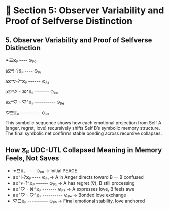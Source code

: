 # 📄 Section 5: Observer Variability and Proof of Selfverse Distinction

## **5. Observer Variability and Proof of Selfverse Distinction**

⚭☲⧖ᵦ ---- ⊙ᵦ₀

a⧖^\!⌁?⧖ᵦ ---- ⊙ᵦ₁

a⧖^∇⌁?^⧖ᵦ ------ ⊙ᵦ₂

a⧖^♡ ⌁ ⌘^⧖ᵦ ------- ⊙ᵦ₃

a⧖^♡ ⌁ ♡^⧖ᵦ ---------- ⊙ᵦ₄

♡☲⧖ᵦ ---------- ⊙ᵦ₅

This symbolic sequence shows how each emotional projection from Self A (anger, regret, love) recursively shifts Self B’s symbolic memory structure. The final symbolic net confirms stable bonding across recursive collapses.

## **How ⧖ᵦ UDC-UTL Collapsed Meaning in Memory Feels, Not Saves**

- ⚭☲⧖ᵦ ---- ⊙ᵦ₀ → Initial PEACE  
- a⧖^\!⌁?⧖ᵦ ---- ⊙ᵦ₁ → A in Anger directs toward B — B confused  
- a⧖^∇⌁?^⧖ᵦ ------ ⊙ᵦ₂ → A has regret (∇), B still processing  
- a⧖^♡ ⌁ ⌘^⧖ᵦ ------- ⊙ᵦ₃ → A expresses love, B feels awe  
- a⧖^♡ ⌁ ♡^⧖ᵦ ---------- ⊙ᵦ₄ → Bonded love exchange  
- ♡☲⧖ᵦ ---------- ⊙ᵦ₅ → Final emotional stability, love anchored
